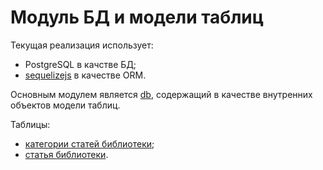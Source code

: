 # Модуль БД и модели таблиц
Текущая реализация использует:  
- PostgreSQL в качстве БД;  
- [sequelizejs](http://sequelizejs.com) в качестве ORM.

Основным модулем является [db](db.js), содержащий в качестве внутренних объектов
модели таблиц.

Таблицы:
- [категории статей библиотеки](libraryCategory.js);
- [статья библиотеки](libraryArticle.js).